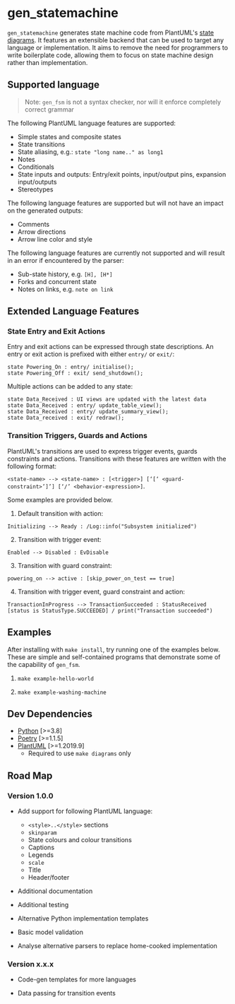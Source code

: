 # gen_statemachine

`gen_statemachine` generates state machine code from PlantUML's [state diagrams](https://plantuml.com/state-diagram). It features an extensible backend that can be used to target any language or implementation. It aims to remove the need for programmers to write boilerplate code, allowing them to focus on state machine design rather than implementation.

## Supported language

> Note: `gen_fsm` is not a syntax checker, nor will it enforce completely correct grammar

The following PlantUML language features are supported:

- Simple states and composite states
- State transitions
- State aliasing, e.g.: `state "long name.." as long1`
- Notes
- Conditionals
- State inputs and outputs: Entry/exit points, input/output pins, expansion input/outputs
- Stereotypes

The following language features are supported but will not have an impact on the generated outputs:

- Comments
- Arrow directions
- Arrow line color and style

The following language features are currently not supported and will result in an error if encountered by the parser:

- Sub-state history, e.g. `[H], [H*]`
- Forks and concurrent state
- Notes on links, e.g. `note on link`

## Extended Language Features

### State Entry and Exit Actions

Entry and exit actions can be expressed through state descriptions. An entry or exit action is prefixed with either `entry/` or `exit/`:

```
state Powering_On : entry/ initialise();
state Powering_Off : exit/ send_shutdown();
```

Multiple actions can be added to any state:

```
state Data_Received : UI views are updated with the latest data
state Data_Received : entry/ update_table_view();
state Data_Received : entry/ update_summary_view();
state Data_received : exit/ redraw();
```

### Transition Triggers, Guards and Actions

PlantUML's transitions are used to express trigger events, guards constraints and actions. Transitions with these features are written with the following format:

`<state-name> --> <state-name> : [<trigger>] [‘[‘ <guard-constraint>’]’] [‘/’ <behavior-expression>]`.

Some examples are provided below.

1. Default transition with action:

```
Initializing --> Ready : /Log::info("Subsystem initialized")
```

2. Transition with trigger event:

```
Enabled --> Disabled : EvDisable
```

3. Transition with guard constraint:

```
powering_on --> active : [skip_power_on_test == true]
```

4. Transition with trigger event, guard constraint and action:

```
TransactionInProgress --> TransactionSucceeded : StatusReceived [status is StatusType.SUCCEEDED] / print("Transaction succeeded")
```

## Examples

After installing with `make install`, try running one of the examples below. These are simple and self-contained programs that demonstrate some of the capability of `gen_fsm`.

1. `make example-hello-world`

2. `make example-washing-machine`

## Dev Dependencies

- [Python](https://www.python.org/) [>=3.8]
- [Poetry](https://python-poetry.org/) [>=1.1.5]
- [PlantUML](https://plantuml.com/) [>=1.2019.9]
    - Required to use `make diagrams` only

## Road Map

### Version 1.0.0

* Add support for following PlantUML language:

    - `<style>..</style>` sections
    - `skinparam`
    - State colours and colour transitions
    - Captions
    - Legends
    - `scale`
    - Title
    - Header/footer

* Additional documentation

* Additional testing

* Alternative Python implementation templates

* Basic model validation

* Analyse alternative parsers to replace home-cooked implementation

### Version x.x.x

* Code-gen templates for more languages

* Data passing for transition events
